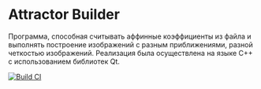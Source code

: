 # Attractor Builder
Программа, способная считывать аффинные коэффициенты из файла и выполнять построение изображений с разным приближениями, разной четкостью изображений. Реализация была осуществлена на языке С++ с использованием библиотек Qt.

[![Build CI](https://github.com/hospitaler17/attractors/actions/workflows/make_main.yml/badge.svg)](https://github.com/hospitaler17/attractors/actions/workflows/make_main.yml)
